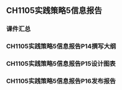 ## CH1105实践策略5信息报告

### 课件汇总

### CH1105实践策略5信息报告P14撰写大纲


### CH1105实践策略5信息报告P15设计图表


### CH1105实践策略5信息报告P16发布报告